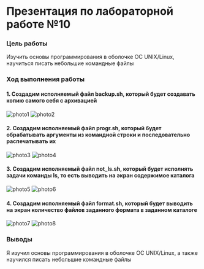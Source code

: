 # Презентация по лабораторной работе №10

### Цель работы
Изучить основы программирования в оболочке ОС UNIX/Linux, научиться писать небольшие командные файлы

### Ход выполнения работы

#### 1. Создадим исполняемый файл backup.sh, который будет создавать копию самого себя с архивацией
![photo1](https://sun9-36.userapi.com/s/v1/if2/9xk0Ubk4XOJzm8TBaSXlBJT7SDcAAJ3nEYzpsP1SA1A-GfFhIncTVlSiM4B0JPlpfBcYq9aTzKs8WNZQXx6uwxYP.jpg?size=403x298&quality=96&type=album)
![photo2](https://sun9-46.userapi.com/s/v1/if2/NZf-ehl5gPxEiMzEGw7lVgxkL8sSmDiDJkA9kCHqvF3nyTrOQ780IMgN-M1-J6XeffJYyQLTfAKaHFdnkjAfD8vg.jpg?size=337x112&quality=96&type=album)

#### 2. Создадим исполняемый файл progr.sh, который будет обрабатывать аргументы из командной строки и последовательно распечатывать их
![photo3](https://sun9-81.userapi.com/s/v1/if2/-QHAJpmfjwk_ONE9YGVF9zBCWtOVqw0i9UHjyDbpjvgqkkuNL9JizVhs9TFN92B6T_yRZkbLRuPAtjt7YuXstoPl.jpg?size=401x296&quality=96&type=album)
![photo4](https://sun9-67.userapi.com/s/v1/if2/vl4g5JuULPc6iAhrdBFJVPTbo4r9di13a2_mPUeiWENjqg6wPz2i-CQNPeFy8x-TAgWzIkgV2OA7dsyDfCRxTkdK.jpg?size=199x68&quality=96&type=album)

#### 3. Создадим исполняемый файл not_ls.sh, который будет исполнять задачи команды ls, то есть выводить на экран содержимое каталога
![photo5](https://sun9-59.userapi.com/s/v1/if2/-mnCIiPf4h5zqSXm2zC2_qzHUHSWNJWwVjIj1AGWvKTBILIjDPOHuanPSfvcHvmqkXvL0ETgPFxmIW7htI3Djsew.jpg?size=400x298&quality=96&type=album)
![photo6](https://sun9-74.userapi.com/s/v1/if2/Yfp5ovskQYttjtWRFQgQbWpcd0f1ksFivklY3l2-tA4uVp4_Pa5PKkoEwUdj9UYZ7G7VE9VUsWURoyJ4JQ8wrCON.jpg?size=403x200&quality=96&type=album)

#### 4. Создадим исполняемый файл format.sh, который будет выводить на экран количество файлов заданного формата в заданном каталоге
![photo7](https://sun9-79.userapi.com/s/v1/if2/YfwIHNGrRAuHp1TH2qBfdFoP6gwZyU4OOwP8s_wGovAf9WbLIlnvtrxqviJblrm0SyXjEP8v_uAOOzV6qvfnTf5X.jpg?size=403x296&quality=96&type=album)
![photo8](https://sun9-81.userapi.com/s/v1/if2/HUmrDW4HM_yKZ3AEyXjkY9TuQ17Kvg0-sJLGoLwajuXBJu7tusGMQwhRREJ76nqow4fTNfgpwFKs5xA_jIG99hUl.jpg?size=405x158&quality=96&type=album)

### Выводы
Я изучил основы программирования в оболочке ОС UNIX/Linux, а также научился писать небольшие командные файлы
